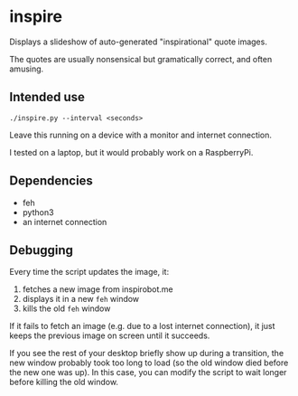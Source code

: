 # inspire

Displays a slideshow of auto-generated "inspirational" quote images.

The quotes are usually nonsensical but gramatically correct, and often amusing.

## Intended use

`./inspire.py --interval <seconds>`

Leave this running on a device with a monitor and internet connection.

I tested on a laptop, but it would probably work on a RaspberryPi.

## Dependencies

* feh
* python3
* an internet connection

## Debugging

Every time the script updates the image, it:
1. fetches a new image from inspirobot.me
2. displays it in a new `feh` window
3. kills the old `feh` window

If it fails to fetch an image (e.g. due to a lost internet connection), it just keeps the previous image on screen until it succeeds.

If you see the rest of your desktop briefly show up during a transition, the new window probably took too long to load (so the old window died before the new one was up). In this case, you can modify the script to wait longer before killing the old window.
